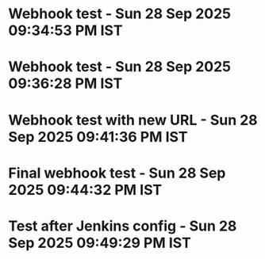 # Webhook test - Sun 28 Sep 2025 09:34:53 PM IST
# Webhook test - Sun 28 Sep 2025 09:36:28 PM IST
# Webhook test with new URL - Sun 28 Sep 2025 09:41:36 PM IST
# Final webhook test - Sun 28 Sep 2025 09:44:32 PM IST
# Test after Jenkins config - Sun 28 Sep 2025 09:49:29 PM IST
